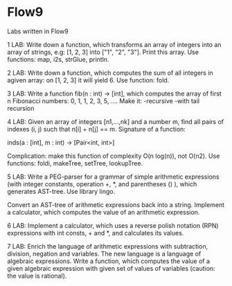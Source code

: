 # Flow9
Labs written in Flow9

1 LAB:
Write down a function, which transforms an array of integers into an array of strings, e.g: [1, 2, 3] into ["1", "2", "3"]. Print this array. 
Use functions: map, i2s, strGlue, println.

2 LAB:
Write down a function, which computes the sum of all integers in agiven array: on [1, 2, 3] it will yield 6. Use function: fold.

3 LAB:
Write a function fib(n : int) -> [int], which computes the array of first n Fibonacci numbers: 0, 1, 1, 2, 3, 5, .... Make it:
-recursive
-with tail recursion

4 LAB:
Given an array of integers [n1,...,nk] and a number m, find all pairs of indexes (i, j) such that n[i] + n[j] == m. Signature of a function:

inds(a : [int], m : int) -> [Pair<int, int>]

Complication: make this function of complexity O(n log(n)), not O(n2). Use functions: foldi, makeTree, setTree, lookupTree.

5 LAB:
Write a PEG-parser for a grammar of simple arithmetic expressions (with integer constants, operation +, *, and parentheses () ),
which generates AST-tree. Use library lingo.

Convert an AST-tree of arithmetic expressions back into a string. Implement a calculator, which computes the value of an arithmetic
expression.

6 LAB: 
Implement a calculator, which uses a reverse polish notation (RPN) expressions with int consts, + and *, and calculates its values.

7 LAB: Enrich the language of arithmetic expressions with subtraction, division, negation and variables.
The new language is a language of algebraic expressions. Write a function, which computes the value of a given algebraic
expression with given set of values of variables (caution: the value is rational).

